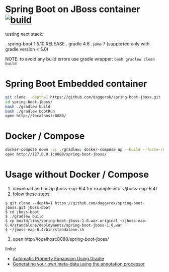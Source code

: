 Spring Boot on JBoss container [![build](https://travis-ci.org/daggerok/spring-boot-jboss.svg?branch=master)](https://travis-ci.org/daggerok/spring-boot-jboss)
==============================

testing next stack:

. spring-boot 1.5.10.RELEASE
. gradle 4.6
. java 7 (supported only with gradle version < 5.0)

NOTE: to avoid any build errors use gradle wrapper: `bash gradlew clean build`

Spring Boot Embedded container
==============================

```bash
git clone --depth=1 https://github.com/daggerok/spring-boot-jboss.git
cd spring-boot-jboss/
bash ./gradlew build
bash ./gradlew bootRun
open http://localhost:8080/
```

Docker / Compose
================

```bash
docker-compose down -v; ./gradlew; docker-compose up --build --force-recreate --remove-orphans
open http://127.0.0.1:8080/spring-boot-jboss/
```

Usage without Docker / Compose
==============================

1. download and unzip jboss-eap-6.4 for example into ~/jboss-eap-6.4/
2. folow these steps:
```shell
$ git clone --depth=1 https://github.com/daggerok/spring-boot-jboss.git jboss-boot
$ cd jboss-boot
$ ./gradlew build
$ cp build/libs/spring-boot-jboss-1.0.war.original ~/jboss-eap-6.4/standalone/deployments/spring-boot-jboss-1.0.war
$ ~/jboss-eap-6.4/bin/standalone.sh 
```
3. open http://localhost:8080/spring-boot-jboss/

links:

* [Automatic Property Expansion Using Gradle](https://docs.spring.io/spring-boot/docs/current/reference/html/howto-properties-and-configuration.html)
* [Generating your own meta-data using the annotation processor](https://docs.spring.io/spring-boot/docs/1.5.10.RELEASE/reference/html/configuration-metadata.html#configuration-metadata-annotation-processor)
